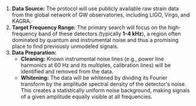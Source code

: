 1.  **Data Source:** The protocol will use publicly available raw strain data from the global network of GW observatories, including LIGO, Virgo, and KAGRA.
2.  **Target Frequency Range:** The primary search will focus on the high-frequency band of these detectors (typically **1-4 kHz**), a region often dominated by quantum and instrumental noise and thus a promising place to find previously unmodeled signals.
3.  **Data Preparation:**
    * **Cleaning:** Known instrumental noise lines (e.g., power line harmonics at 60 Hz and its multiples, calibration lines) will be identified and removed from the data.
    * **Whitening:** The data will be whitened by dividing its Fourier transform by the amplitude spectral density of the detector's noise. This creates a statistically uniform noise background, making signals of a given amplitude equally visible at all frequencies.